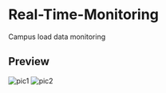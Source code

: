 # Real-Time-Monitoring
Campus load data monitoring

## Preview

![pic1](https://user-images.githubusercontent.com/55681849/95323333-f7e6fa80-08d8-11eb-9daa-e65857f12613.png)
![pic2](https://user-images.githubusercontent.com/55681849/95323344-fc131800-08d8-11eb-9067-0895ed48004e.png)
